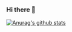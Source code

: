 ### Hi there 👋
[![Anurag's github stats](https://github-readme-stats.vercel.app/api?username=loperSeven&hide=prs&show_icons=true&&theme=vue)](https://github.com/anuraghazra/github-readme-stats)

